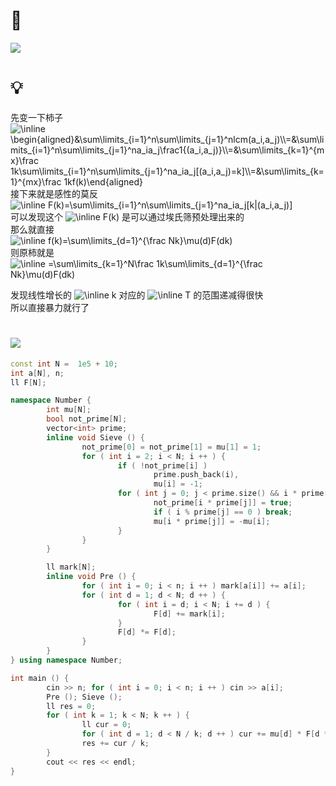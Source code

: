 # 🔗
<a href="https://www.luogu.com.cn/problem/P3911"><img src="https://i.loli.net/2021/11/17/xhMKuwyIQiLC9dU.png"></a>

# 💡
先变一下柿子  
 <img src="https://latex.codecogs.com/svg.image?\inline&space;\begin{aligned}&\sum\limits_{i=1}^n\sum\limits_{j=1}^nlcm(a_i,a_j)\\=&\sum\limits_{i=1}^n\sum\limits_{j=1}^na_ia_j\frac1{(a_i,a_j)}\\=&\sum\limits_{k=1}^{mx}\frac&space;1k\sum\limits_{i=1}^n\sum\limits_{j=1}^na_ia_j[(a_i,a_j)=k]\\=&\sum\limits_{k=1}^{mx}\frac&space;1kf(k)\end{aligned}" title="\inline \begin{aligned}&\sum\limits_{i=1}^n\sum\limits_{j=1}^nlcm(a_i,a_j)\\=&\sum\limits_{i=1}^n\sum\limits_{j=1}^na_ia_j\frac1{(a_i,a_j)}\\=&\sum\limits_{k=1}^{mx}\frac 1k\sum\limits_{i=1}^n\sum\limits_{j=1}^na_ia_j[(a_i,a_j)=k]\\=&\sum\limits_{k=1}^{mx}\frac 1kf(k)\end{aligned}" />   
接下来就是感性的莫反  
 <img src="https://latex.codecogs.com/svg.image?\inline&space;F(k)=\sum\limits_{i=1}^n\sum\limits_{j=1}^na_ia_j[k|(a_i,a_j)]" title="\inline F(k)=\sum\limits_{i=1}^n\sum\limits_{j=1}^na_ia_j[k|(a_i,a_j)]" />   
可以发现这个  <img src="https://latex.codecogs.com/svg.image?\inline&space;F(k)" title="\inline F(k)" />  是可以通过埃氏筛预处理出来的  
那么就直接   
<img src="https://latex.codecogs.com/svg.image?\inline&space;f(k)=\sum\limits_{d=1}^{\frac&space;Nk}\mu(d)F(dk)" title="\inline f(k)=\sum\limits_{d=1}^{\frac Nk}\mu(d)F(dk)" />   
则原柿就是  
 <img src="https://latex.codecogs.com/svg.image?\inline&space;\sum\limits_{k=1}^N\frac 1k\sum\limits_{d=1}^{\frac Nk}\mu(d)F(dk)" title="\inline =\sum\limits_{k=1}^N\frac 1k\sum\limits_{d=1}^{\frac Nk}\mu(d)F(dk)" />   
  
发现线性增长的  <img src="https://latex.codecogs.com/svg.image?\inline&space;k" title="\inline k" />  对应的  <img src="https://latex.codecogs.com/svg.image?\inline&space;T" title="\inline T" />  的范围递减得很快  
所以直接暴力就行了  

# <img src="https://img-blog.csdnimg.cn/20210713144601841.png" >
```cpp
const int N =  1e5 + 10;
int a[N], n;
ll F[N];

namespace Number {
        int mu[N];
        bool not_prime[N];
        vector<int> prime;
        inline void Sieve () {
                not_prime[0] = not_prime[1] = mu[1] = 1;
                for ( int i = 2; i < N; i ++ ) {
                        if ( !not_prime[i] ) 
                                prime.push_back(i),
                                mu[i] = -1;
                        for ( int j = 0; j < prime.size() && i * prime[j] < N; j ++ ) {
                                not_prime[i * prime[j]] = true;
                                if ( i % prime[j] == 0 ) break; 
                                mu[i * prime[j]] = -mu[i];
                        }
                }
        }

        ll mark[N];
        inline void Pre () {
                for ( int i = 0; i < n; i ++ ) mark[a[i]] += a[i];
                for ( int d = 1; d < N; d ++ ) {
                        for ( int i = d; i < N; i += d ) {
                                F[d] += mark[i];
                        }
                        F[d] *= F[d];
                }
        }
} using namespace Number;

int main () {
        cin >> n; for ( int i = 0; i < n; i ++ ) cin >> a[i];
        Pre (); Sieve ();
        ll res = 0;
        for ( int k = 1; k < N; k ++ ) {
                ll cur = 0;
                for ( int d = 1; d < N / k; d ++ ) cur += mu[d] * F[d * k];
                res += cur / k;
        }
        cout << res << endl;
}
```
